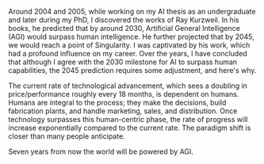 Around 2004 and 2005, while working on my AI thesis as an undergraduate and later during my PhD, 
I discovered the works of Ray Kurzweil. In his books, he predicted that by around 2030, 
Artificial General Intelligence (AGI) would surpass human intelligence. He further projected that by 2045, 
we would reach a point of Singularity. I was captivated by his work, which had a profound influence on my career. 
Over the years, I have concluded that although I agree with the 2030 milestone for AI to surpass human capabilities, 
the 2045 prediction requires some adjustment, and here's why.

The current rate of technological advancement, which sees a doubling in price/performance roughly every 18 months, 
is dependent on humans. Humans are integral to the process; they make the decisions, build fabrication plants, 
and handle marketing, sales, and distribution. Once technology surpasses this human-centric phase, 
the rate of progress will increase exponentially compared to the current rate. 
The paradigm shift is closer than many people anticipate. 

Seven years from now the world will be powered by AGI.
